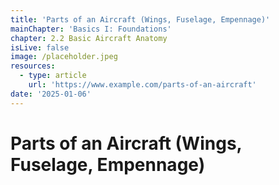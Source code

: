 ```yaml
---
title: 'Parts of an Aircraft (Wings, Fuselage, Empennage)'
mainChapter: 'Basics I: Foundations'
chapter: 2.2 Basic Aircraft Anatomy
isLive: false
image: /placeholder.jpeg
resources:
  - type: article
    url: 'https://www.example.com/parts-of-an-aircraft'
date: '2025-01-06'
---
```


# Parts of an Aircraft (Wings, Fuselage, Empennage)
